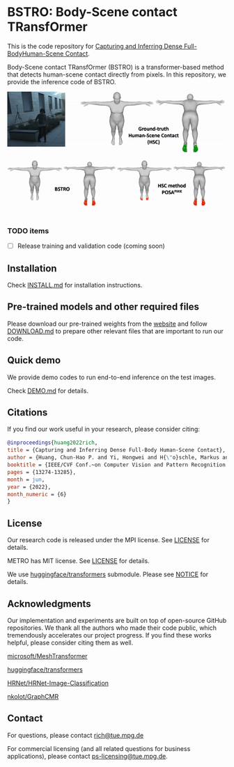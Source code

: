 # BSTRO: Body-Scene contact TRansfOrmer

This is the code repository for [Capturing and Inferring Dense Full-BodyHuman-Scene Contact](https://rich.is.tue.mpg.de/index.html). 

Body-Scene contact TRansfOrmer (BSTRO) is a transformer-based method that detects human-scene contact directly from pixels. In this repository, we provide the inference code of BSTRO.


 <img src="docs/example_results.gif" width="650"> 

### TODO items
- [ ] Release training and validation code (coming soon)

## Installation
Check [INSTALL.md](docs/INSTALL.md) for installation instructions.

## Pre-trained models and other required files
Please download our pre-trained weights from the [website](https://rich.is.tue.mpg.de/index.html) and follow [DOWNLOAD.md](docs/DOWNLOAD.md) to prepare other relevant files that are important to run our code. 

## Quick demo
We provide demo codes to run end-to-end inference on the test images.

Check [DEMO.md](docs/DEMO.md) for details.


## Citations
If you find our work useful in your research, please consider citing:

```bibtex
@inproceedings{huang2022rich,
title = {Capturing and Inferring Dense Full-Body Human-Scene Contact},
author = {Huang, Chun-Hao P. and Yi, Hongwei and H{\"o}schle, Markus and Safroshkin, Matvey and Alexiadis, Tsvetelina and Polikovsky, Senya and Scharstein, Daniel and Black, Michael J.},
booktitle = {IEEE/CVF Conf.~on Computer Vision and Pattern Recognition (CVPR) },
pages = {13274-13285},
month = jun,
year = {2022},
month_numeric = {6}
}
```


## License

Our research code is released under the MPI license. See [LICENSE](https://rich.is.tue.mpg.de/license.html) for details.

METRO has MIT license. See [LICENSE](https://github.com/microsoft/MeshTransformer/blob/main/LICENSE) for details. 

We use [huggingface/transformers](https://github.com/huggingface/transformers) submodule. Please see [NOTICE](NOTICE.md) for details. 


## Acknowledgments

Our implementation and experiments are built on top of open-source GitHub repositories. We thank all the authors who made their code public, which tremendously accelerates our project progress. If you find these works helpful, please consider citing them as well.

[microsoft/MeshTransformer](https://github.com/microsoft/MeshTransformer)

[huggingface/transformers](https://github.com/huggingface/transformers) 

[HRNet/HRNet-Image-Classification](https://github.com/HRNet/HRNet-Image-Classification) 

[nkolot/GraphCMR](https://github.com/nkolot/GraphCMR) 

## Contact

For questions, please contact rich@tue.mpg.de

For commercial licensing (and all related questions for business applications), please contact ps-licensing@tue.mpg.de.
